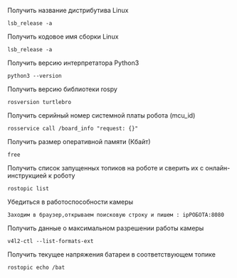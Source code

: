 
Получить название дистрибутива Linux
```
lsb_release -a
```
Получить кодовое имя сборки Linux
```
lsb_release -a
```
Получить версию интерпретатора Python3
```
python3 --version
```
Получить версию библиотеки rospy
```
rosversion turtlebro
```
Получить серийный номер системной платы робота (mcu_id)
```
rosservice call /board_info "request: {}"
```
Получить размер оперативной памяти (Кбайт)
```
free
```
Получить список запущенных топиков на роботе и сверить их с онлайн-инструкцией к роботу
```
rostopic list
```
Убедиться в работоспособности камеры
```
Заходим в браузер,открываем поисковую строку и пишем : ipРОБОТА:8080
```
Получить данные о максимальном разрешении работы камеры
```
v4l2-ctl --list-formats-ext
```
Получить текущее напряжения батареи в соответствующем топике
```
rostopic echo /bat

